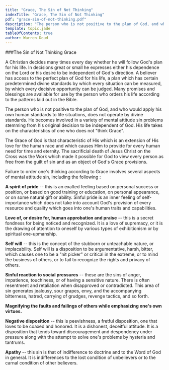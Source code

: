 ```yaml
---
title: "Grace, The Sin of Not Thinking"
indexTitle: "Grace, The Sin of Not Thinking"
pdf: "grace-sin-of-not-thinking.pdf"
description: "The person who is not positive to the plan of God, and who would apply his own human standards to life situations, does not operate by divine standards."
template: topic.jade
tableOfContents: true
author: Warren Doud
---
```


###The Sin of Not Thinking Grace
 
A Christian decides many times every day whether he will follow God's plan for his life.  In decisions great or small he expresses either his dependence on the Lord or his desire to be independent of God's direction.  A believer has access to the perfect plan of God for his life, a plan which has certain predetermined divine standards by which every situation can be measured, by which every decisive opportunity can be judged.  Many promises and blessings are available for use by the person who orders his life according to the patterns laid out in the Bible.

The person who is not positive to the plan of God, and who would apply his own human standards to life situations, does not operate by divine standards.  He becomes involved in a variety of mental attitude sin problems stemming from his original decision to be independent of God.  His life takes on the characteristics of one who does not "think Grace".  

The Grace of God is that characteristic of His which is an extension of His love for the human race and which causes Him to provide for every human need for time and eternity.  The sacrificial death of Jesus Christ on the Cross was the Work which made it possible for God to view every person as free from the guilt of sin and as an object of God's Grace provisions.

Failure to order one's thinking according to Grace involves several aspects of mental attitude sin, including the following :

**A spirit of pride** -- this is an exalted feeling based on personal success or position, or based on good training or education, on personal appearance, or on some natural gift or ability.  Sinful pride is an inner feeling of self-importance which does not take into account God's provision of every resource and quality which goes into one's human traits and capabilities.

**Love of, or desire for, human approbation and praise** -- this is a secret fondness for being noticed and recognized.  It is a love of supremacy, or it is the drawing of attention to oneself by various types of exhibitionism or by spiritual one-upmanship.

**Self will** --  this is the concept of the stubborn or unteachable nature, or implacability.  Self will is a disposition to be argumentative, harsh, bitter, which causes one to be a "nit picker" or critical in the extreme, or to mind the business of others, or to fail to recognize the rights and privacy of others.

**Sinful reaction to social pressures** --  these are the sins of anger, impatience, touchiness, or of having a sensitive nature.  There is often resentment and retaliation when disapproved or contradicted.  This area of sin generates jealousy, sour grapes, envy, and the accompanying bitterness, hatred, carrying of grudges, revenge tactics, and so forth.

**Magnifying the faults and failings of others while emphasizing one's own virtues.**

**Negative disposition** -- this is peevishness, a fretful disposition, one that loves to be coaxed and honored.  It is a dishonest, deceitful attitude.  It is a disposition that tends toward discouragement and despondency under pressure along with the attempt to solve one's problems by hysteria and tantrums.

**Apathy** --  this sin is that of indifference to doctrine and to the Word of God in general.  It is indifferences to the lost condition of unbelievers or to the carnal condition of other believers.


